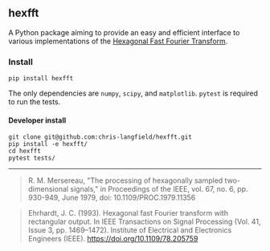 ## hexfft

A Python package aiming to provide an easy and efficient interface to various implementations of the [Hexagonal Fast Fourier Transform](https://en.wikipedia.org/wiki/Hexagonal_fast_Fourier_transform).

### Install

```
pip install hexfft
```

The only dependencies are `numpy`, `scipy`, and `matplotlib`. `pytest` is required to run the tests.

#### Developer install

```
git clone git@github.com:chris-langfield/hexfft.git
pip install -e hexfft/
cd hexfft
pytest tests/
```

---------------------------------------
> R. M. Mersereau, "The processing of hexagonally sampled two-dimensional signals," in Proceedings of the IEEE, vol. 67, no. 6, pp. 930-949, June 1979, doi: 10.1109/PROC.1979.11356

> Ehrhardt, J. C. (1993). Hexagonal fast Fourier transform with rectangular output. In IEEE Transactions on Signal Processing (Vol. 41, Issue 3, pp. 1469–1472). Institute of Electrical and Electronics Engineers (IEEE). https://doi.org/10.1109/78.205759 
